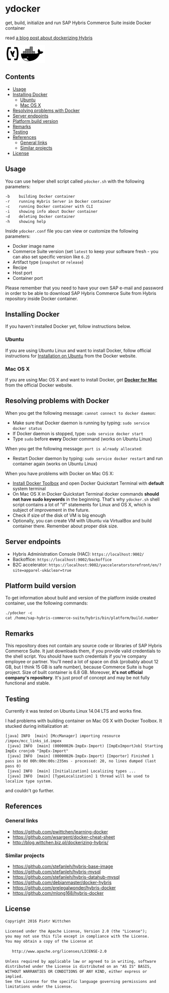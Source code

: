 ydocker
=======

get, build, initialize and run SAP Hybris Commerce Suite inside Docker container

read [a blog post about dockerizing Hybris](http://blog.wittchen.biz.pl/dockerizing-hybris/)

![ydocker logo](ydocker.png)

Contents
--------
- [Usage](#usage)
- [Installing Docker](#installing-docker)
  - [Ubuntu](#ubuntu)
  - [Mac OS X](#mac-os-x)
- [Resolving problems with Docker](#resolving-problems-with-docker)
- [Server endpoints](#server-endpoints)
- [Platform build version](#platform-build-version)
- [Remarks](#remarks)
- [Testing](#testing)
- [References](#references)
  - [General links](#general-links)
  - [Similar projects](#similar-projects)
- [License](#license)

Usage
-----

You can use helper shell script called `ydocker.sh` with the following parameters:

```
-b    building Docker container
-r    running Hybris Server in Docker container
-c    running Docker container with CLI
-i    showing info about Docker container
-d    deleting Docker container
-h    showing help
```

Inside `ydocker.conf` file you can view or customize the following parameters:
- Docker image name
- Commerce Suite version (set `latest` to keep your software fresh - you can also set specific version like `6.2`)
- Artifact type (`snapshot` or `release`)
- Recipe
- Host port
- Container port

Please remember that you need to have your own SAP e-mail and password
in order to be able to download SAP Hybris Commerce Suite from Hybris repository inside Docker container.

Installing Docker
-----------------

If you haven't installed Docker yet, follow instructions below.

### Ubuntu

If you are using Ubuntu Linux and want to install Docker, follow official instructions for [Installation on Ubuntu](https://docs.docker.com/engine/installation/linux/ubuntulinux/) from the Docker website.

### Mac OS X

If you are using Mac OS X and want to install Docker, get [**Docker for Mac**](https://docs.docker.com/docker-for-mac/) from the official Docker website.

Resolving problems with Docker
------------------------------

When you get the following message: `cannot connect to docker daemon`:
- Make sure that Docker daemon is running by typing: `sudo service docker status`
- If Docker daemon is stopped, type: `sudo service docker start`
- Type `sudo` before **every** Docker command (works on Ubuntu Linux)

When you get the following message: `port is already allocated`:
- Restart Docker daemon by typing: `sudo service docker restart` and run container again (works on Ubuntu Linux)

When you have problems with Docker on Mac OS X:
- [Install Docker Toolbox](https://getcarina.com/docs/tutorials/docker-install-mac/) and open Docker Quickstart Terminal with **default** system terminal
- On Mac OS X in Docker Quickstart Terminal docker commands **should not have sudo keywords** in the beginning. That's why `ydocker.sh` shell script contains a lot of "if" statements for Linux and OS X, which is subject of improvement in the future.
- Check if size of the disk of VM is big enough
- Optionally, you can create VM with Ubuntu via VirtualBox and build container there. Remember about proper disk size.

Server endpoints
----------------
- Hybris Administration Console (HAC): `https://localhost:9002/`
- Backoffice: `https://localhost:9002/backoffice`
- B2C accelerator: `https://localhost:9002/yacceleratorstorefront/en/?site=apparel-uk&clear=true`

Platform build version
----------------------

To get information about build and version of the platform inside created container, use the following commands:

```
./ydocker -c
cat /home/sap-hybris-commerce-suite/hybris/bin/platform/build.number
```

Remarks
-------

This repository does not contain any source code or libraries of SAP Hybris Commerce Suite.
It just downloads them, if you provide valid credentials to the shell script.
You should have such credentials if you're company employee or partner.
You'll need a lot of space on disk (probably about 12 GB, but I think 15 GB is safe number), because Commerce Suite is huge project. Size of built container is 6.8 GB.
Moreover, **it's not official company's repository**.
It's just proof of concept and may be not fully functional and stable.

Testing
-------

Currently it was tested on Ubuntu Linux 14.04 LTS and works fine.

I had problems with building container on Mac OS X with Docker Toolbox. It stucked during initialization at:

```
[java] INFO  [main] [MccManager] importing resource /impex/mcc_links_id.impex
 [java] INFO  [main] (0000002N-ImpEx-Import) [ImpExImportJob] Starting ImpEx cronjob "ImpEx-Import"
 [java] INFO  [main] (0000002N-ImpEx-Import) [Importer] Finished 1 pass in 0d 00h:00m:00s:235ms - processed: 20, no lines dumped (last pass 0)
 [java] INFO  [main] [Initialization] Localizing types ...
 [java] INFO  [main] [TypeLocalization] 1 thread will be used to localize type system.
```

and couldn't go further.

References
----------

### General links
- https://github.com/pwittchen/learning-docker
- https://github.com/wsargent/docker-cheat-sheet
- http://blog.wittchen.biz.pl/dockerizing-hybris/

### Similar projects
- https://github.com/stefanleh/hybris-base-image
- https://github.com/stefanleh/hybris-mysql
- https://github.com/stefanleh/hybris-datahub-mysql
- https://github.com/debianmaster/docker-hybris
- https://github.com/prelegalwonder/hybris-docker
- https://github.com/mlong168/hybris-docker

License
-------

    Copyright 2016 Piotr Wittchen

    Licensed under the Apache License, Version 2.0 (the "License");
    you may not use this file except in compliance with the License.
    You may obtain a copy of the License at

       http://www.apache.org/licenses/LICENSE-2.0

    Unless required by applicable law or agreed to in writing, software
    distributed under the License is distributed on an "AS IS" BASIS,
    WITHOUT WARRANTIES OR CONDITIONS OF ANY KIND, either express or implied.
    See the License for the specific language governing permissions and
    limitations under the License.
